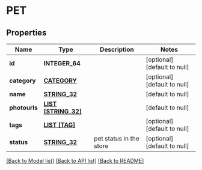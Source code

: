 # PET

## Properties
Name | Type | Description | Notes
------------ | ------------- | ------------- | -------------
**id** | **INTEGER_64** |  | [optional] [default to null]
**category** | [**CATEGORY**](Category.md) |  | [optional] [default to null]
**name** | [**STRING_32**](STRING_32.md) |  | [default to null]
**photourls** | [**LIST [STRING_32]**](STRING_32.md) |  | [default to null]
**tags** | [**LIST [TAG]**](Tag.md) |  | [optional] [default to null]
**status** | [**STRING_32**](STRING_32.md) | pet status in the store | [optional] [default to null]

[[Back to Model list]](../README.md#documentation-for-models) [[Back to API list]](../README.md#documentation-for-api-endpoints) [[Back to README]](../README.md)


